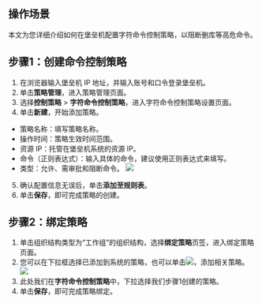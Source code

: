 ## 操作场景

本文为您详细介绍如何在堡垒机配置字符命令控制策略，以阻断删库等高危命令。


## 步骤1：创建命令控制策略
1. 在浏览器输入堡垒机 IP 地址，并输入账号和口令登录堡垒机。
2. 单击**策略管理**，进入策略管理页面。
3. 选择**控制策略** > **字符命令控制策略**，进入字符命令控制策略设置页面。
4. 单击**新建**，开始添加策略。
 - 策略名称：填写策略名称。
 - 操作时间：策略生效时间范围。
 - 资源 IP：托管在堡垒机系统的资源 IP。
 - 命令（正则表达式）：输入具体的命令，建议使用正则表达式来填写。
 - 类型：允许、需审批和阻断命令。
 ![](https://main.qcloudimg.com/raw/5a9ffcd5d56a5692934bfe36d4f23d16.png)
5. 确认配置信息无误后，单击**添加至规则表**。
6. 单击**保存**，即可完成策略的创建。


## 步骤2：绑定策略
1. 单击组织结构类型为“工作组”的组织结构，选择**绑定策略**页签，进入绑定策略页面。
2. 您可以在下拉框选择已添加到系统的策略，也可以单击<img src="https://main.qcloudimg.com/raw/2537ea777eafad9d27577d22432aa49c.gif "  style="margin:0;">，添加相关策略。
![](https://main.qcloudimg.com/raw/1e8bbca6e42a8adc26dfd1bff50dd51e.png)
3. 此处我们在**字符命令控制策略**中，下拉选择我们步骤1创建的策略。
4. 单击**保存**，即可完成策略绑定。

